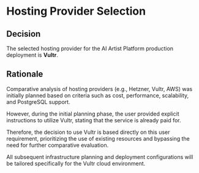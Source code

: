 # Hosting Provider Selection

## Decision

The selected hosting provider for the AI Artist Platform production deployment is **Vultr**.

## Rationale

Comparative analysis of hosting providers (e.g., Hetzner, Vultr, AWS) was initially planned based on criteria such as cost, performance, scalability, and PostgreSQL support.

However, during the initial planning phase, the user provided explicit instructions to utilize Vultr, stating that the service is already paid for.

Therefore, the decision to use Vultr is based directly on this user requirement, prioritizing the use of existing resources and bypassing the need for further comparative evaluation.

All subsequent infrastructure planning and deployment configurations will be tailored specifically for the Vultr cloud environment.


